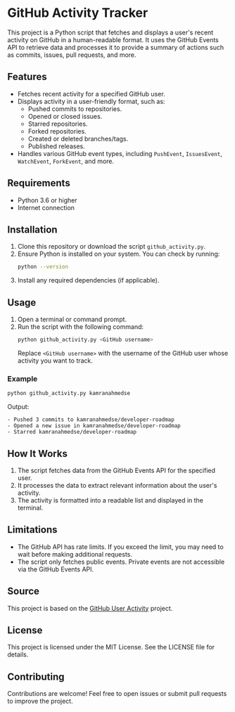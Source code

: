 # GitHub Activity Tracker

This project is a Python script that fetches and displays a user's recent activity on GitHub in a human-readable format. It uses the GitHub Events API to retrieve data and processes it to provide a summary of actions such as commits, issues, pull requests, and more.

## Features
- Fetches recent activity for a specified GitHub user.
- Displays activity in a user-friendly format, such as:
  - Pushed commits to repositories.
  - Opened or closed issues.
  - Starred repositories.
  - Forked repositories.
  - Created or deleted branches/tags.
  - Published releases.
- Handles various GitHub event types, including `PushEvent`, `IssuesEvent`, `WatchEvent`, `ForkEvent`, and more.

## Requirements
- Python 3.6 or higher
- Internet connection

## Installation
1. Clone this repository or download the script `github_activity.py`.
2. Ensure Python is installed on your system. You can check by running:
   ```bash
   python --version
   ```
3. Install any required dependencies (if applicable).

## Usage
1. Open a terminal or command prompt.
2. Run the script with the following command:
   ```bash
   python github_activity.py <GitHub username>
   ```
   Replace `<GitHub username>` with the username of the GitHub user whose activity you want to track.

### Example
```bash
python github_activity.py kamranahmedse
```
Output:
```
- Pushed 3 commits to kamranahmedse/developer-roadmap
- Opened a new issue in kamranahmedse/developer-roadmap
- Starred kamranahmedse/developer-roadmap
```

## How It Works
1. The script fetches data from the GitHub Events API for the specified user.
2. It processes the data to extract relevant information about the user's activity.
3. The activity is formatted into a readable list and displayed in the terminal.

## Limitations
- The GitHub API has rate limits. If you exceed the limit, you may need to wait before making additional requests.
- The script only fetches public events. Private events are not accessible via the GitHub Events API.

## Source
This project is based on the [GitHub User Activity](https://roadmap.sh/projects/github-user-activity) project.

## License
This project is licensed under the MIT License. See the LICENSE file for details.

## Contributing
Contributions are welcome! Feel free to open issues or submit pull requests to improve the project.
